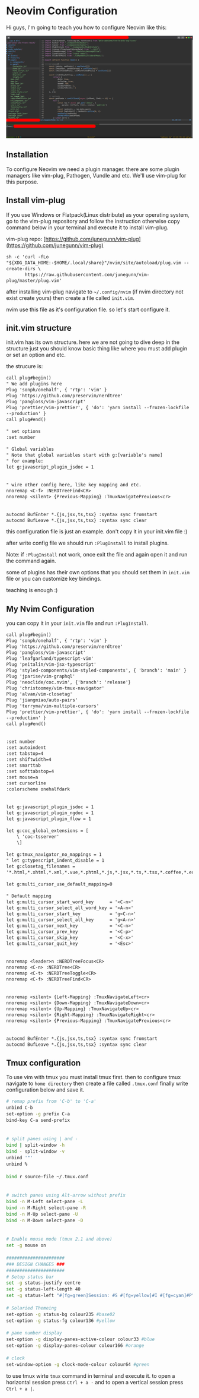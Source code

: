 # Neovim Configuration

Hi guys, I'm going to teach you how to configure Neovim like this:

![my configuration demo](nvim-demo.jpg "my configuration demo")
## Installation

To configure Neovim we need a plugin manager. there are some plugin managers like vim-plug, Pathogen, Vundle and etc. We'll use vim-plug for this purpose.

## Install vim-plug

If you use Windows or Flatpack(Linux distribute) as your operating system, go to the vim-plug repository and follow the instruction otherwise copy command below in your terminal and execute it to install vim-plug.

vim-plug repo: [https://github.com/junegunn/vim-plug](https://github.com/junegunn/vim-plug)


```shel
sh -c 'curl -fLo "${XDG_DATA_HOME:-$HOME/.local/share}"/nvim/site/autoload/plug.vim --create-dirs \
       https://raw.githubusercontent.com/junegunn/vim-plug/master/plug.vim'
```

after installing vim-plug navigate to `~/.config/nvim` (if nvim directory not exist create yours) then create a file called `init.vim`.

nvim use this file as it's configuration file. so let's start configure it.

## init.vim structure
init.vim has its own structure. here we are not going to dive deep in the structure just you should know basic thing like where you must add plugin or set an option and etc.

the strucure is:

```vim
call plug#begin()
" We add plugins here
Plug 'sonph/onehalf', { 'rtp': 'vim' }
Plug 'https://github.com/preservim/nerdtree'
Plug 'pangloss/vim-javascript'
Plug 'prettier/vim-prettier', { 'do': 'yarn install --frozen-lockfile --production' }
call plug#end()

" set options
:set number

" Global variables
" Note that global variables start with g:[variable's name]
" for example:
let g:javascript_plugin_jsdoc = 1


" wire other config here, like key mapping and etc.
nnoremap <C-f> :NERDTreeFind<CR>
nnoremap <silent> {Previous-Mapping} :TmuxNavigatePrevious<cr>


autocmd BufEnter *.{js,jsx,ts,tsx} :syntax sync fromstart
autocmd BufLeave *.{js,jsx,ts,tsx} :syntax sync clear

```
this configuration file is just an example. don't copy it in your init.vim file :)

after write config file we should run `:PlugInstall` to install plugins.

Note: if `:PlugInstall` not work, once exit the file and again open it and run the command again.

some of plugins has their own options that you should set them in `init.vim` file or you can customize key bindings.

teaching is enough :)

## My Nvim Configuration
you can copy it in your `init.vim` file and run `:PlugInstall`.
```vim
call plug#begin()
Plug 'sonph/onehalf', { 'rtp': 'vim' }
Plug 'https://github.com/preservim/nerdtree'
Plug 'pangloss/vim-javascript'
Plug 'leafgarland/typescript-vim'
Plug 'peitalin/vim-jsx-typescript'
Plug 'styled-components/vim-styled-components', { 'branch': 'main' }
Plug 'jparise/vim-graphql'
Plug 'neoclide/coc.nvim', {'branch': 'release'}
Plug 'christoomey/vim-tmux-navigator'
Plug 'alvan/vim-closetag'
Plug 'jiangmiao/auto-pairs'
Plug 'terryma/vim-multiple-cursors'
Plug 'prettier/vim-prettier', { 'do': 'yarn install --frozen-lockfile --production' }
call plug#end()


:set number
:set autoindent
:set tabstop=4
:set shiftwidth=4
:set smarttab
:set softtabstop=4
:set mouse=a
:set cursorline
:colorscheme onehalfdark


let g:javascript_plugin_jsdoc = 1
let g:javascript_plugin_ngdoc = 1
let g:javascript_plugin_flow = 1

let g:coc_global_extensions = [
	\ 'coc-tsserver'
	\]

let g:tmux_navigator_no_mappings = 1
" let g:typescript_indent_disable = 1
let g:closetag_filenames = '*.html,*.xhtml,*.xml,*.vue,*.phtml,*.js,*.jsx,*.ts,*.tsx,*.coffee,*.erb'

let g:multi_cursor_use_default_mapping=0

" Default mapping
let g:multi_cursor_start_word_key      = '<C-n>'
let g:multi_cursor_select_all_word_key = '<A-n>'
let g:multi_cursor_start_key           = 'g<C-n>'
let g:multi_cursor_select_all_key      = 'g<A-n>'
let g:multi_cursor_next_key            = '<C-n>'
let g:multi_cursor_prev_key            = '<C-p>'
let g:multi_cursor_skip_key            = '<C-x>'
let g:multi_cursor_quit_key            = '<Esc>'


nnoremap <leader>n :NERDTreeFocus<CR>
nnoremap <C-n> :NERDTree<CR>
nnoremap <C-t> :NERDTreeToggle<CR>
nnoremap <C-f> :NERDTreeFind<CR>


nnoremap <silent> {Left-Mapping} :TmuxNavigateLeft<cr>
nnoremap <silent> {Down-Mapping} :TmuxNavigateDown<cr>
nnoremap <silent> {Up-Mapping} :TmuxNavigateUp<cr>
nnoremap <silent> {Right-Mapping} :TmuxNavigateRight<cr>
nnoremap <silent> {Previous-Mapping} :TmuxNavigatePrevious<cr>


autocmd BufEnter *.{js,jsx,ts,tsx} :syntax sync fromstart
autocmd BufLeave *.{js,jsx,ts,tsx} :syntax sync clear

```

## Tmux configuration
To use vim with tmux you must install tmux first. then to configure tmux navigate to `home directory` then create a file called `.tmux.conf` finally write configuration below and save it.
```bash
# remap prefix from 'C-b' to 'C-a'
unbind C-b
set-option -g prefix C-a
bind-key C-a send-prefix


# split panes using | and -
bind | split-window -h
bind - split-window -v
unbind '"'
unbind %

bind r source-file ~/.tmux.conf


# switch panes using Alt-arrow without prefix
bind -n M-Left select-pane -L
bind -n M-Right select-pane -R
bind -n M-Up select-pane -U
bind -n M-Down select-pane -D


# Enable mouse mode (tmux 2.1 and above)
set -g mouse on

######################
### DESIGN CHANGES ###
######################
# Setup status bar
set -g status-justify centre
set -g status-left-length 40
set -g status-left "#[fg=green]Session: #S #[fg=yellow]#I #[fg=cyan]#P"

# Solaried Themeing
set-option -g status-bg colour235 #base02
set-option -g status-fg colour136 #yellow

# pane number display
set-option -g display-panes-active-colour colour33 #blue
set-option -g display-panes-colour colour166 #orange

# clock
set-window-option -g clock-mode-colour colour64 #green

```
to use tmux wirte `tmux` command in terminal and execute it.
to open a horizontal session press `Ctrl + a -` and to open a vertical session press `Ctrl + a |`.
